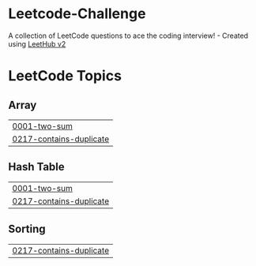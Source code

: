 # Leetcode-Challenge
A collection of LeetCode questions to ace the coding interview! - Created using [LeetHub v2](https://github.com/arunbhardwaj/LeetHub-2.0)

<!---LeetCode Topics Start-->
# LeetCode Topics
## Array
|  |
| ------- |
| [0001-two-sum](https://github.com/vantran1102/Leetcode-Challenge/tree/master/0001-two-sum) |
| [0217-contains-duplicate](https://github.com/vantran1102/Leetcode-Challenge/tree/master/0217-contains-duplicate) |
## Hash Table
|  |
| ------- |
| [0001-two-sum](https://github.com/vantran1102/Leetcode-Challenge/tree/master/0001-two-sum) |
| [0217-contains-duplicate](https://github.com/vantran1102/Leetcode-Challenge/tree/master/0217-contains-duplicate) |
## Sorting
|  |
| ------- |
| [0217-contains-duplicate](https://github.com/vantran1102/Leetcode-Challenge/tree/master/0217-contains-duplicate) |
<!---LeetCode Topics End-->